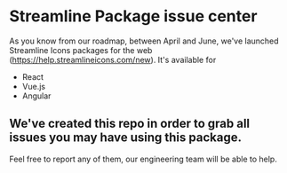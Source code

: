 # Streamline Package issue center

As you know from our roadmap, between April and June, we've launched Streamline Icons packages for the web (https://help.streamlineicons.com/new).
It's available for

- React
- Vue.js
- Angular 


## We've created this repo in order to grab all issues you may have using this package. 

Feel free to report any of them, our engineering team will be able to help. 
 
